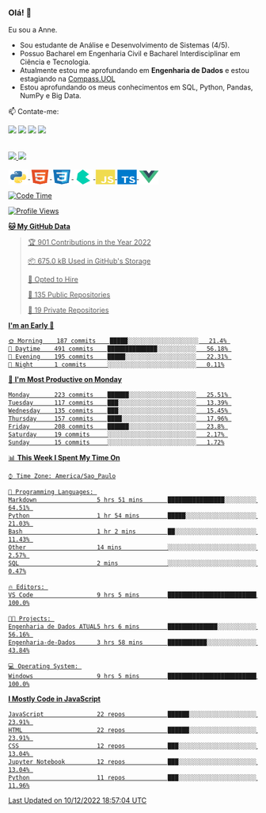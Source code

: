 ### Olá! 👋
Eu sou a Anne. 
- Sou estudante de Análise e Desenvolvimento de Sistemas (4/5).
- Possuo Bacharel em Engenharia Civil e Bacharel Interdisciplinar em Ciência e Tecnologia.
- Atualmente estou me aprofundando em **Engenharia de Dados** e estou estagiando na [Compass.UOL](https://compass.uol/pt/home/) 
- Estou aprofundando os meus conhecimentos em SQL, Python, Pandas, NumPy e Big Data.

📫 Contate-me: 

<div>
<a href="https://www.instagram.com/annekarolinefc/" target="_blank"><img src="https://img.shields.io/badge/-Instagram-%23E4405F?style=for-the-badge&logo=instagram&logoColor=white" target="_blank"></a> 
<a href = "mailto:annekarolinefc@gmail.com"><img src="https://img.shields.io/badge/-Gmail-%23333?style=for-the-badge&logo=gmail&logoColor=white" target="_blank"></a>
<a href="https://www.linkedin.com/in/devannekarolinefc/" target="_blank"><img src="https://img.shields.io/badge/-LinkedIn-%230077B5?style=for-the-badge&logo=linkedin&logoColor=white" target="_blank"></a> 
<a href="https://api.whatsapp.com/send?phone=5533991375118&text=Ol%C3%A1%20Anne!%20" target="_blank"><img src="https://img.shields.io/badge/WhatsApp-25D366?style=for-the-badge&logo=whatsapp&logoColor=white" target="_blank"></a>
</div>

</br>

</br>
<div>
  <a href="https://github.com/annekarolinefc">
  <img height="180em" src="https://github-readme-stats.vercel.app/api?username=annekarolinefc&show_icons=true&theme=dracula&include_all_commits=true&count_private=true"/>
  <img height="180em" src="https://github-readme-stats.vercel.app/api/top-langs/?username=annekarolinefc&layout=compact&langs_count=7&theme=dracula"/>
</div>
  
  <div style="display: inline_block"><br>  
  <img align="center" alt="Anne-Python" height="30" width="40" src="https://raw.githubusercontent.com/devicons/devicon/master/icons/python/python-original.svg">
  <img align="center" alt="Anne-HTML" height="30" width="40" src="https://raw.githubusercontent.com/devicons/devicon/master/icons/html5/html5-original.svg">
  <img align="center" alt="Anne-CSS" height="30" width="40"
 src="https://raw.githubusercontent.com/devicons/devicon/master/icons/css3/css3-original.svg">
  <img align="center" alt="Anne-Bulma" height="30" width="40"
 src="https://github.com/devicons/devicon/blob/master/icons/bulma/bulma-plain.svg">
  <img align="center" alt="Anne-Js" height="30" width="40" src="https://raw.githubusercontent.com/devicons/devicon/master/icons/javascript/javascript-plain.svg">
    <img align="center" alt="Anne-Ts" height="30" width="40" src="https://github.com/devicons/devicon/blob/master/icons/typescript/typescript-original.svg">
      <img align="center" alt="Anne-Vue" height="30" width="40" src="https://github.com/devicons/devicon/blob/master/icons/vuejs/vuejs-original.svg">
</div>
<!--
  <img align="center" alt="Anne-An" height="30" width="40" src="https://github.com/devicons/devicon/blob/master/icons/angularjs/angularjs-original.svg">

-->
</br>
</br>
</br>
<!--START_SECTION:waka-->
![Code Time](http://img.shields.io/badge/Code%20Time-114%20hrs%2025%20mins-blue)

![Profile Views](http://img.shields.io/badge/Profile%20Views-0-blue)

**🐱 My GitHub Data** 

> 🏆 901 Contributions in the Year 2022
 > 
> 📦 675.0 kB Used in GitHub's Storage 
 > 
> 💼 Opted to Hire
 > 
> 📜 135 Public Repositories 
 > 
> 🔑 19 Private Repositories  
 > 
**I'm an Early 🐤** 

```text
🌞 Morning    187 commits    █████░░░░░░░░░░░░░░░░░░░░   21.4% 
🌇 Daytime    491 commits    ██████████████░░░░░░░░░░░   56.18% 
🌃 Evening    195 commits    █████░░░░░░░░░░░░░░░░░░░░   22.31% 
🌙 Night      1 commits      ░░░░░░░░░░░░░░░░░░░░░░░░░   0.11%

```
📅 **I'm Most Productive on Monday** 

```text
Monday       223 commits    ██████░░░░░░░░░░░░░░░░░░░   25.51% 
Tuesday      117 commits    ███░░░░░░░░░░░░░░░░░░░░░░   13.39% 
Wednesday    135 commits    ███░░░░░░░░░░░░░░░░░░░░░░   15.45% 
Thursday     157 commits    ████░░░░░░░░░░░░░░░░░░░░░   17.96% 
Friday       208 commits    ██████░░░░░░░░░░░░░░░░░░░   23.8% 
Saturday     19 commits     ░░░░░░░░░░░░░░░░░░░░░░░░░   2.17% 
Sunday       15 commits     ░░░░░░░░░░░░░░░░░░░░░░░░░   1.72%

```


📊 **This Week I Spent My Time On** 

```text
⌚︎ Time Zone: America/Sao_Paulo

💬 Programming Languages: 
Markdown                 5 hrs 51 mins       ████████████████░░░░░░░░░   64.51% 
Python                   1 hr 54 mins        █████░░░░░░░░░░░░░░░░░░░░   21.03% 
Bash                     1 hr 2 mins         ██░░░░░░░░░░░░░░░░░░░░░░░   11.43% 
Other                    14 mins             ░░░░░░░░░░░░░░░░░░░░░░░░░   2.57% 
SQL                      2 mins              ░░░░░░░░░░░░░░░░░░░░░░░░░   0.47%

🔥 Editors: 
VS Code                  9 hrs 5 mins        █████████████████████████   100.0%

🐱‍💻 Projects: 
Engenharia de Dados ATUAL5 hrs 6 mins        ██████████████░░░░░░░░░░░   56.16% 
Engenharia-de-Dados      3 hrs 58 mins       ███████████░░░░░░░░░░░░░░   43.84%

💻 Operating System: 
Windows                  9 hrs 5 mins        █████████████████████████   100.0%

```

**I Mostly Code in JavaScript** 

```text
JavaScript               22 repos            ██████░░░░░░░░░░░░░░░░░░░   23.91% 
HTML                     22 repos            ██████░░░░░░░░░░░░░░░░░░░   23.91% 
CSS                      12 repos            ███░░░░░░░░░░░░░░░░░░░░░░   13.04% 
Jupyter Notebook         12 repos            ███░░░░░░░░░░░░░░░░░░░░░░   13.04% 
Python                   11 repos            ███░░░░░░░░░░░░░░░░░░░░░░   11.96%

```



 Last Updated on 10/12/2022 18:57:04 UTC
<!--END_SECTION:waka-->
  
